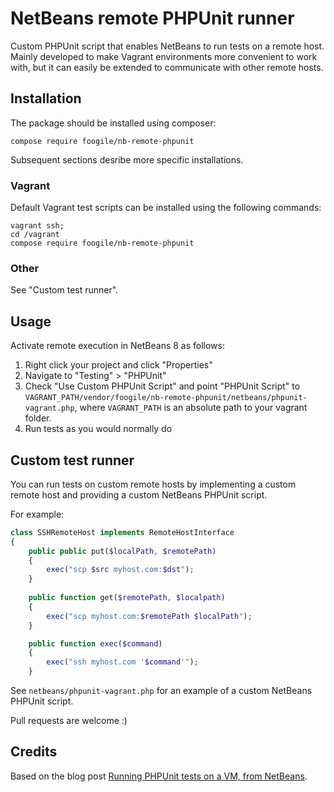 # NetBeans remote PHPUnit runner

Custom PHPUnit script that enables NetBeans to run tests on a remote
host. Mainly developed to make Vagrant environments more convenient to
work with, but it can easily be extended to communicate with other
remote hosts.

## Installation

The package should be installed using composer:

```Shell
compose require foogile/nb-remote-phpunit
```

Subsequent sections desribe more specific installations.

### Vagrant

Default Vagrant test scripts can be installed using the following commands:

```Shell
vagrant ssh;
cd /vagrant
compose require foogile/nb-remote-phpunit
```

### Other

See "Custom test runner".

## Usage

Activate remote execution in NetBeans 8 as follows:

1. Right click your project and click "Properties"
2. Navigate to "Testing" > "PHPUnit"
3. Check "Use Custom PHPUnit Script" and point "PHPUnit Script"
   to `VAGRANT_PATH/vendor/foogile/nb-remote-phpunit/netbeans/phpunit-vagrant.php`,
   where `VAGRANT_PATH` is an absolute path to your vagrant folder.
4. Run tests as you would normally do

## Custom test runner

You can run tests on custom remote hosts by implementing a custom remote host
and providing a custom NetBeans PHPUnit script.

For example:

```PHP
class SSHRemoteHost implements RemoteHostInterface
{
    public public put($localPath, $remotePath)
    {
        exec("scp $src myhost.com:$dst");
    }
    
    public function get($remotePath, $localpath)
    {
        exec("scp myhost.com:$remotePath $localPath");
    }

    public function exec($command)
    {
        exec("ssh myhost.com '$command'");
    }
```

See `netbeans/phpunit-vagrant.php` for an example of a custom NetBeans
PHPUnit script.

Pull requests are welcome :)

## Credits

Based on the blog post [Running PHPUnit tests on a VM, from NetBeans](http://www.brianfenton.us/2012/03/running-phpunit-tests-on-vm-from.html).
